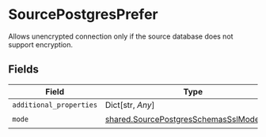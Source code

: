 # SourcePostgresPrefer

Allows unencrypted connection only if the source database does not support encryption.


## Fields

| Field                                                                                              | Type                                                                                               | Required                                                                                           | Description                                                                                        |
| -------------------------------------------------------------------------------------------------- | -------------------------------------------------------------------------------------------------- | -------------------------------------------------------------------------------------------------- | -------------------------------------------------------------------------------------------------- |
| `additional_properties`                                                                            | Dict[str, *Any*]                                                                                   | :heavy_minus_sign:                                                                                 | N/A                                                                                                |
| `mode`                                                                                             | [shared.SourcePostgresSchemasSslModeMode](../../models/shared/sourcepostgresschemassslmodemode.md) | :heavy_check_mark:                                                                                 | N/A                                                                                                |